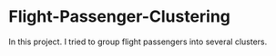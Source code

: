 # Flight-Passenger-Clustering
In this project. I tried to group flight passengers into several clusters.
